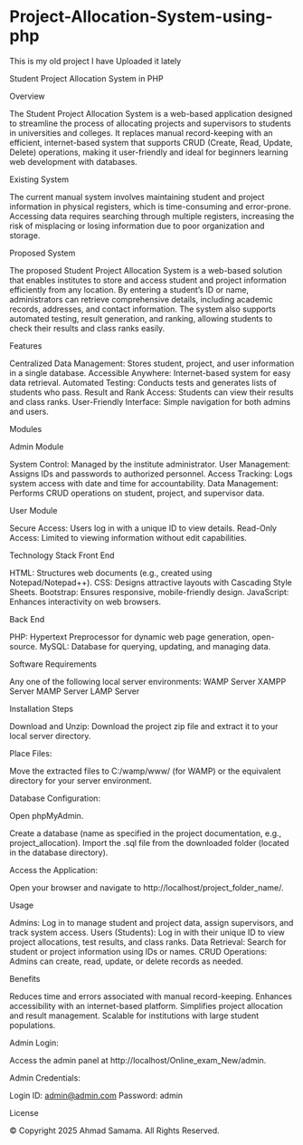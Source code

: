 # Project-Allocation-System-using-php
This is my old project I have Uploaded it lately

Student Project Allocation System in PHP

Overview

The Student Project Allocation System is a web-based application designed to streamline the process of allocating projects and supervisors to students in universities and colleges. It replaces manual record-keeping with an efficient, internet-based system that supports CRUD (Create, Read, Update, Delete) operations, making it user-friendly and ideal for beginners learning web development with databases.

Existing System

The current manual system involves maintaining student and project information in physical registers, which is time-consuming and error-prone. Accessing data requires searching through multiple registers, increasing the risk of misplacing or losing information due to poor organization and storage.

Proposed System

The proposed Student Project Allocation System is a web-based solution that enables institutes to store and access student and project information efficiently from any location. By entering a student’s ID or name, administrators can retrieve comprehensive details, including academic records, addresses, and contact information. The system also supports automated testing, result generation, and ranking, allowing students to check their results and class ranks easily.

Features

Centralized Data Management: Stores student, project, and user information in a single database.
Accessible Anywhere: Internet-based system for easy data retrieval.
Automated Testing: Conducts tests and generates lists of students who pass.
Result and Rank Access: Students can view their results and class ranks.
User-Friendly Interface: Simple navigation for both admins and users.

Modules

Admin Module

System Control: Managed by the institute administrator.
User Management: Assigns IDs and passwords to authorized personnel.
Access Tracking: Logs system access with date and time for accountability.
Data Management: Performs CRUD operations on student, project, and supervisor data.

User Module

Secure Access: Users log in with a unique ID to view details.
Read-Only Access: Limited to viewing information without edit capabilities.

Technology Stack
Front End

HTML: Structures web documents (e.g., created using Notepad/Notepad++).
CSS: Designs attractive layouts with Cascading Style Sheets.
Bootstrap: Ensures responsive, mobile-friendly design.
JavaScript: Enhances interactivity on web browsers.

Back End

PHP: Hypertext Preprocessor for dynamic web page generation, open-source.
MySQL: Database for querying, updating, and managing data.

Software Requirements

Any one of the following local server environments:
WAMP Server
XAMPP Server
MAMP Server
LAMP Server



Installation Steps

Download and Unzip:
Download the project zip file and extract it to your local server directory.


Place Files:

Move the extracted files to C:/wamp/www/ (for WAMP) or the equivalent directory for your server environment.


Database Configuration:

Open phpMyAdmin.

Create a database (name as specified in the project documentation, e.g., project_allocation).
Import the .sql file from the downloaded folder (located in the database directory).


Access the Application:

Open your browser and navigate to http://localhost/project_folder_name/.



Usage

Admins: Log in to manage student and project data, assign supervisors, and track system access.
Users (Students): Log in with their unique ID to view project allocations, test results, and class ranks.
Data Retrieval: Search for student or project information using IDs or names.
CRUD Operations: Admins can create, read, update, or delete records as needed.

Benefits

Reduces time and errors associated with manual record-keeping.
Enhances accessibility with an internet-based platform.
Simplifies project allocation and result management.
Scalable for institutions with large student populations.

Admin Login:





Access the admin panel at http://localhost/Online_exam_New/admin.



Admin Credentials:

Login ID: admin@admin.com
Password: admin

License

© Copyright 2025 Ahmad Samama. All Rights Reserved.
